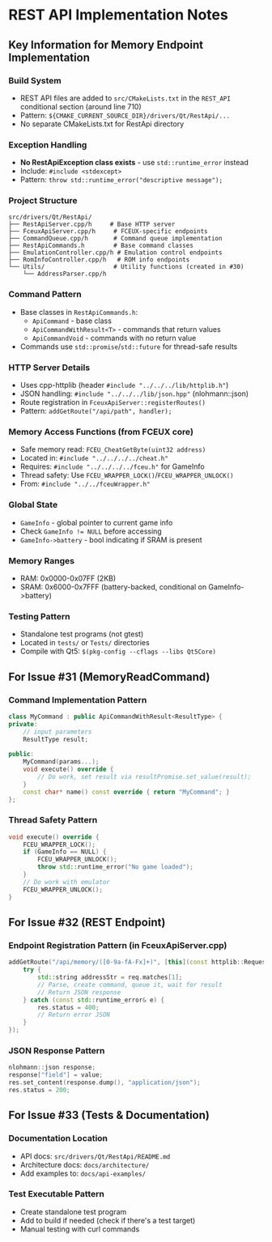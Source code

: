 # REST API Implementation Notes

## Key Information for Memory Endpoint Implementation

### Build System
- REST API files are added to `src/CMakeLists.txt` in the `REST_API` conditional section (around line 710)
- Pattern: `${CMAKE_CURRENT_SOURCE_DIR}/drivers/Qt/RestApi/...`
- No separate CMakeLists.txt for RestApi directory

### Exception Handling
- **No RestApiException class exists** - use `std::runtime_error` instead
- Include: `#include <stdexcept>`
- Pattern: `throw std::runtime_error("descriptive message");`

### Project Structure
```
src/drivers/Qt/RestApi/
├── RestApiServer.cpp/h     # Base HTTP server
├── FceuxApiServer.cpp/h     # FCEUX-specific endpoints
├── CommandQueue.cpp/h       # Command queue implementation
├── RestApiCommands.h        # Base command classes
├── EmulationController.cpp/h # Emulation control endpoints
├── RomInfoController.cpp/h   # ROM info endpoints
└── Utils/                   # Utility functions (created in #30)
    └── AddressParser.cpp/h
```

### Command Pattern
- Base classes in `RestApiCommands.h`:
  - `ApiCommand` - base class
  - `ApiCommandWithResult<T>` - commands that return values
  - `ApiCommandVoid` - commands with no return value
- Commands use `std::promise`/`std::future` for thread-safe results

### HTTP Server Details
- Uses cpp-httplib (header `#include "../../../lib/httplib.h"`)
- JSON handling: `#include "../../../lib/json.hpp"` (nlohmann::json)
- Route registration in `FceuxApiServer::registerRoutes()`
- Pattern: `addGetRoute("/api/path", handler);`

### Memory Access Functions (from FCEUX core)
- Safe memory read: `FCEU_CheatGetByte(uint32 address)`
- Located in: `#include "../../../../cheat.h"`
- Requires: `#include "../../../../fceu.h"` for GameInfo
- Thread safety: Use `FCEU_WRAPPER_LOCK()`/`FCEU_WRAPPER_UNLOCK()`
- From: `#include "../../fceuWrapper.h"`

### Global State
- `GameInfo` - global pointer to current game info
- Check `GameInfo != NULL` before accessing
- `GameInfo->battery` - bool indicating if SRAM is present

### Memory Ranges
- RAM: 0x0000-0x07FF (2KB)
- SRAM: 0x6000-0x7FFF (battery-backed, conditional on GameInfo->battery)

### Testing Pattern
- Standalone test programs (not gtest)
- Located in `tests/` or `Tests/` directories
- Compile with Qt5: `$(pkg-config --cflags --libs Qt5Core)`

## For Issue #31 (MemoryReadCommand)

### Command Implementation Pattern
```cpp
class MyCommand : public ApiCommandWithResult<ResultType> {
private:
    // input parameters
    ResultType result;
    
public:
    MyCommand(params...);
    void execute() override {
        // Do work, set result via resultPromise.set_value(result);
    }
    const char* name() const override { return "MyCommand"; }
};
```

### Thread Safety Pattern
```cpp
void execute() override {
    FCEU_WRAPPER_LOCK();
    if (GameInfo == NULL) {
        FCEU_WRAPPER_UNLOCK();
        throw std::runtime_error("No game loaded");
    }
    // Do work with emulator
    FCEU_WRAPPER_UNLOCK();
}
```

## For Issue #32 (REST Endpoint)

### Endpoint Registration Pattern (in FceuxApiServer.cpp)
```cpp
addGetRoute("/api/memory/([0-9a-fA-Fx]+)", [this](const httplib::Request& req, httplib::Response& res) {
    try {
        std::string addressStr = req.matches[1];
        // Parse, create command, queue it, wait for result
        // Return JSON response
    } catch (const std::runtime_error& e) {
        res.status = 400;
        // Return error JSON
    }
});
```

### JSON Response Pattern
```cpp
nlohmann::json response;
response["field"] = value;
res.set_content(response.dump(), "application/json");
res.status = 200;
```

## For Issue #33 (Tests & Documentation)

### Documentation Location
- API docs: `src/drivers/Qt/RestApi/README.md`
- Architecture docs: `docs/architecture/`
- Add examples to: `docs/api-examples/`

### Test Executable Pattern
- Create standalone test program
- Add to build if needed (check if there's a test target)
- Manual testing with curl commands